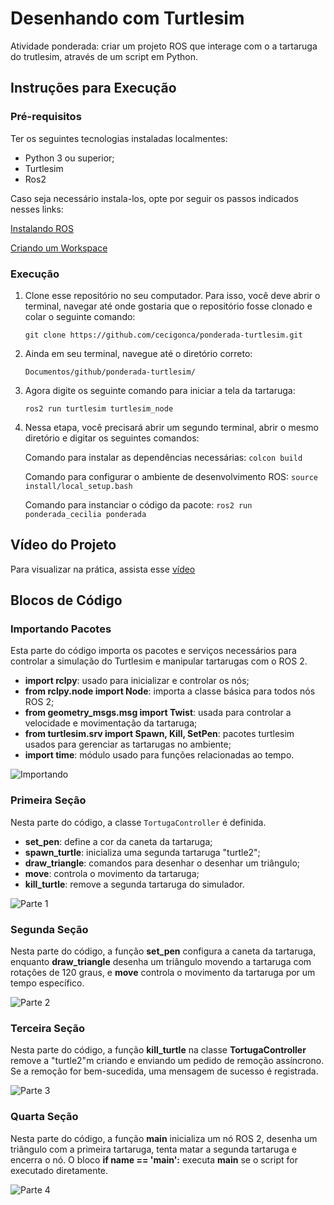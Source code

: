 # Desenhando com Turtlesim
Atividade ponderada: criar um projeto ROS que interage com o a tartaruga do trutlesim, através de um script em Python. 

## Instruções para Execução
### Pré-requisitos
Ter os seguintes tecnologias instaladas localmentes:
- Python 3 ou superior;
- Turtlesim
- Ros2
  
Caso seja necessário instala-los, opte por seguir os passos indicados nesses links: 

[Instalando ROS](https://rmnicola.github.io/m6-ec-encontros/E01/ros) 

[Criando um Workspace](https://rmnicola.github.io/m6-ec-encontros/workspaces) 

### Execução
1. Clone esse repositório no seu computador. Para isso, você deve abrir o terminal, navegar até onde gostaria que o repositório fosse clonado e colar o seguinte comando:

   ```git clone https://github.com/cecigonca/ponderada-turtlesim.git```

2. Ainda em seu terminal, navegue até o diretório correto:

   ```Documentos/github/ponderada-turtlesim/```

3. Agora digite os seguinte comando para iniciar a tela da tartaruga:

     ```ros2 run turtlesim turtlesim_node```

4. Nessa etapa, você precisará abrir um segundo terminal, abrir o mesmo diretório e digitar os seguintes comandos:

    Comando para instalar as dependências necessárias: ```colcon build```
  
    Comando para configurar o ambiente de desenvolvimento ROS: ```source install/local_setup.bash```

    Comando para instanciar o código da pacote: ```ros2 run ponderada_cecilia ponderada```

## Vídeo do Projeto 
Para visualizar na prática, assista esse [vídeo](img/video-demonstracao.webm)

## Blocos de Código

### Importando Pacotes
Esta parte do código importa os pacotes e serviços necessários para controlar a simulação do Turtlesim e manipular tartarugas com o ROS 2.
- **import rclpy**: usado para inicializar e controlar os nós;
- **from rclpy.node import Node**: importa a classe básica para todos nós ROS 2;
- **from geometry_msgs.msg import Twist**: usada para controlar a velocidade e movimentação da tartaruga;
- **from turtlesim.srv import Spawn, Kill, SetPen**: pacotes turtlesim usados para gerenciar as tartarugas no ambiente;
- **import time**: módulo usado para funções relacionadas ao tempo.

![Importando](img/importando.png)

### Primeira Seção
Nesta parte do código, a classe `TortugaController` é definida. 
- **set_pen**: define a cor da caneta da tartaruga;
- **spawn_turtle**: inicializa uma segunda tartaruga "turtle2";
- **draw_triangle**: comandos para desenhar o desenhar um triângulo;
- **move**: controla o movimento da tartaruga;
- **kill_turtle**: remove a segunda tartaruga do simulador.

![Parte 1](img/parte1.png)

### Segunda Seção 
Nesta parte do código, a função **set_pen** configura a caneta da tartaruga, enquanto **draw_triangle** desenha um triângulo movendo a tartaruga com rotações de 120 graus, e **move** controla o movimento da tartaruga por um tempo específico.

![Parte 2](img/parte2.png)  

### Terceira Seção
Nesta parte do código, a função **kill_turtle** na classe **TortugaController** remove a "turtle2"m criando e enviando um pedido de remoção assíncrono. Se a remoção for bem-sucedida, uma mensagem de sucesso é registrada.

![Parte 3](img/parte3.png)  

### Quarta Seção
Nesta parte do código, a função **main** inicializa um nó ROS 2, desenha um triângulo com a primeira tartaruga, tenta matar a segunda tartaruga e encerra o nó. O bloco **if __name__ == '__main__':** executa **main** se o script for executado diretamente.

![Parte 4](img/parte4.png)  

